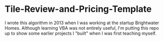 # Tile-Review-and-Pricing-Template
I wrote this algorithm in 2013 when I was working at the startup Brightwater Homes. Although learning VBA was not entirely useful, I'm putting this repo up to show some earlier projects I "built" when I was first teaching myself.
